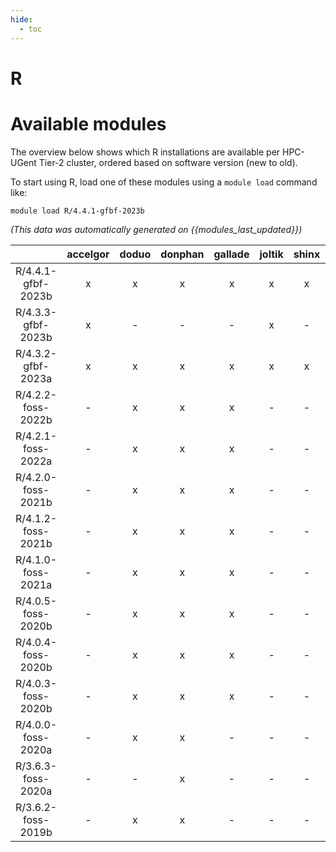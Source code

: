 ```yaml
---
hide:
  - toc
---
```


R
=

# Available modules


The overview below shows which R installations are available per HPC-UGent Tier-2 cluster, ordered based on software version (new to old).

To start using R, load one of these modules using a `module load` command like:

```shell
module load R/4.4.1-gfbf-2023b
```

*(This data was automatically generated on {{modules_last_updated}})*  

| |accelgor|doduo|donphan|gallade|joltik|shinx|skitty|
| :---: | :---: | :---: | :---: | :---: | :---: | :---: | :---: |
|R/4.4.1-gfbf-2023b|x|x|x|x|x|x|x|
|R/4.3.3-gfbf-2023b|x|-|-|-|x|-|-|
|R/4.3.2-gfbf-2023a|x|x|x|x|x|x|x|
|R/4.2.2-foss-2022b|-|x|x|x|-|-|-|
|R/4.2.1-foss-2022a|-|x|x|x|-|-|-|
|R/4.2.0-foss-2021b|-|x|x|x|-|-|-|
|R/4.1.2-foss-2021b|-|x|x|x|-|-|-|
|R/4.1.0-foss-2021a|-|x|x|x|-|-|-|
|R/4.0.5-foss-2020b|-|x|x|x|-|-|-|
|R/4.0.4-foss-2020b|-|x|x|x|-|-|-|
|R/4.0.3-foss-2020b|-|x|x|x|-|-|-|
|R/4.0.0-foss-2020a|-|x|x|-|-|-|-|
|R/3.6.3-foss-2020a|-|-|x|-|-|-|-|
|R/3.6.2-foss-2019b|-|x|x|-|-|-|-|
